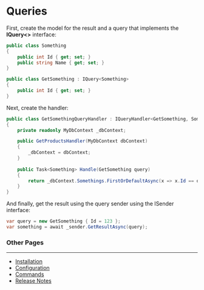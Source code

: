 # Queries

First, create the model for the result and a query that implements the **IQuery<>** interface:

```C#
public class Something
{
    public int Id { get; set; }
    public string Name { get; set; }
}

public class GetSomething : IQuery<Something>
{
    public int Id { get; set; }
}
```

Next, create the handler:

```C#
public class GetSomethingQueryHandler : IQueryHandler<GetSomething, Something>
{
    private readonly MyDbContext _dbContext;

    public GetProductsHandler(MyDbContext dbContext)
    {
        _dbContext = dbContext;
    }
        
    public Task<Something> Handle(GetSomething query)
    {
        return _dbContext.Somethings.FirstOrDefaultAsync(x => x.Id == query.Id);
    }
}
```

And finally, get the result using the query sender using the ISender interface:

```C#
var query = new GetSomething { Id = 123 };
var something = await _sender.GetResultAsync(query);
```

### Other Pages

---

- [Installation](Installation)
- [Configuration](Configuration)
- [Commands](Commands)
- [Release Notes](Release-Notes)
